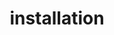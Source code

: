 ---
title: "installation"
id: tag.id
permalink: "/tags/installation"
videos: [656,1145,1377,1797]
---